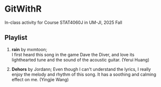 # GitWithR
In-class activity for Course STAT4060J in UM-JI, 2025 Fall

## Playlist
1. **rain** by mxmtoon;  
I first heard this song in the game Dave the Diver, and love its lighthearted tune and the sound of the acoustic guitar. (Yerui Huang)

2. **Dehors** by Jordann;
Even though I can't understand the lyrics, I really enjoy the melody and rhythm of this song. It has a soothing and calming effect on me. (Yingjie Wang)